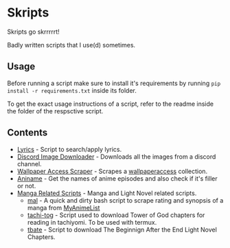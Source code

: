 # Skripts

Skripts go skrrrrrt!

Badly written scripts that I use(d) sometimes.

## Usage

Before running a script make sure to install it's requirements by running `pip install -r requirements.txt` inside its folder.

To get the exact usage instructions of a script, refer to the readme inside the folder of the respsctive script.

## Contents

- [Lyrics](./Lyrics/) - Script to search/apply lyrics.
- [Discord Image Downloader](./Discord%20Image%20Downloader/) - Downloads all the images from a discord channel.
- [Wallpaper Access Scraper](./WallpaperAccess%20Scraper/) - Scrapes a [wallpaperaccess](wallpaperaccess.com) collection.
- [Aniname](./Aniname/) - Get the names of anime episodes and also check if it's filler or not.
- [Manga Related Scripts](./Manga%20Related) - Manga and Light Novel related scripts.
  - [mal](./Manga%20Related/mal) - A quick and dirty bash script to scrape rating and synopsis of a manga from [MyAnimeList](https://myanimelist.net/)
  - [tachi-tog](./Manga%20Related/tachi-tog) - Script used to download Tower of God chapters for reading in tachiyomi. To be used with termux.
  - [tbate](./Manga%20Related/tbate) - Script to download The Beginnign After the End Light Novel Chapters.
  
